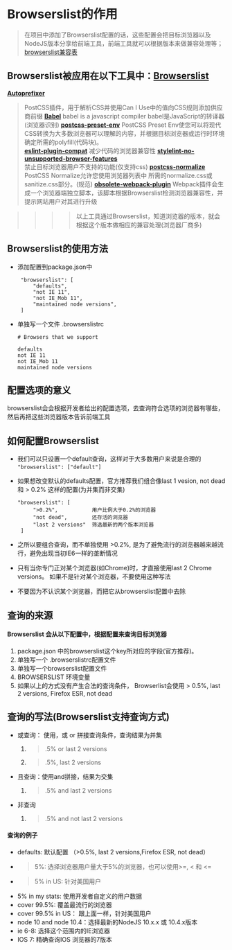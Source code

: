 # Browserslist的作用 
>在项目中添加了Browserslist配置的话，这些配置会把目标浏览器以及NodeJS版本分享给前端工具，前端工具就可以根据版本来做兼容处理等；
> [browserslist兼容表](https://browserl.ist/)

## Browserslist被应用在以下工具中：[Browserslist](https://github.com/browserslist/browserslist)
**[Autoprefixer](https://github.com/postcss/autoprefixer)**
  >PostCSS插件，用于解析CSS并使用Can I Use中的值向CSS规则添加供应商前缀
**[Babel](https://github.com/babel/babel/tree/master/packages/babel-preset-env)**
  >babel is a javascript compiler babel是JavaScript的转译器(浏览器识别)
**[postcss-preset-env](https://github.com/csstools/postcss-preset-env)**
  >PostCSS Preset Env使您可以将现代CSS转换为大多数浏览器可以理解的内容，并根据目标浏览器或运行时环境确定所需的polyfill(代码块)。  
**[eslint-plugin-compat](https://github.com/amilajack/eslint-plugin-compat)**
  >减少代码的浏览器兼容性
**[stylelint-no-unsupported-browser-features](https://github.com/ismay/stylelint-no-unsupported-browser-features)**  
  >禁止目标浏览器用户不支持的功能(仅支持css)
**[postcss-normalize](https://github.com/csstools/postcss-normalize)**
  >PostCSS Normalize允许您使用浏览器列表中 所需的normalize.css或sanitize.css部分。(规范)
**[obsolete-webpack-plugin](https://github.com/ElemeFE/obsolete-webpack-plugin)**
  >Webpack插件会生成一个浏览器端独立脚本，该脚本根据Browserslist检测浏览器兼容性，并提示网站用户对其进行升级

  >>>>以上工具通过Browserslist，知道浏览器的版本，就会根据这个版本做相应的兼容处理(浏览器厂商多)


## Browserslist的使用方法

+ 添加配置到package.json中
   ```
    "browserslist": [
        "defaults",
        "not IE 11",
        "not IE_Mob 11",
        "maintained node versions",
    ]
   ```
- 单独写一个文件 .browserslistrc
   ```
   # Browsers that we support

   defaults
   not IE 11
   not IE_Mob 11
   maintained node versions
   ```

## 配置选项的意义
   browserslist会会根据开发者给出的配置选项，去查询符合选项的浏览器有哪些，然后再把这些浏览器版本告诉前端工具

## 如何配置Browserslist
* 我们可以只设置一个default查询，这样对于大多数用户来说是合理的
   `"browserslist": ["default"]`

- 如果想改变默认的defaults配置，官方推荐我们组合像last 1 vesion, not dead 和 > 0.2% 这样的配置(为并集而非交集)
   ```
   "browserslist": [
        ">0.2%",           用户比例大于0.2%的浏览器
        "not dead",        还存活的浏览器
        "last 2 versions"  筛选最新的两个版本浏览器
    ]
   ```
* 之所以要组合查询，而不单独使用 >0.2%, 是为了避免流行的浏览器越来越流行，避免出现当初IE6一样的垄断情况

* 只有当你专门正对某个浏览器(如Chrome)时，才直接使用last 2 Chrome versions。 如果不是针对某个浏览器，不要使用这种写法

* 不要因为不认识某个浏览器，而把它从browserslist配置中去除


## 查询的来源
#### Browserslist 会从以下配置中，根据配置来查询目标浏览器
1. package.json 中的browserslist这个key所对应的字段(官方推荐)。
2. 单独写一个 .browserslistrc配置文件
3. 单独写一个browserslist配置文件
4. BROWSERSLIST 环境变量
5. 如果以上的方式没有产生合法的查询条件， Browserlist会使用 > 0.5%, last 2 versions, Firefox ESR, not dead

## 查询的写法(Browserslist支持查询方式)
+ 或查询： 使用，或 or 拼接查询条件，查询结果为并集
   1. > .5% or last 2 versions
   2. > .5%, last 2 versions
+ 且查询：使用and拼接，结果为交集
   1. > .5% and last 2 versions
+ 非查询
   1. > .5% and not last 2 versions
#### 查询的例子
+ defaults: 默认配置 （>0.5%, last 2 versions,Firefox ESR, not dead）
+ >5%: 选择浏览器用户量大于5%的浏览器，也可以使用>=, < 和 <=
+ >5% in US: 针对美国用户
+ 5% in my stats: 使用开发者自定义的用户数据
+ cover 99.5%: 覆盖最流行的浏览器
+ cover 99.5% in US： 跟上面一样，针对美国用户
+ node 10 and node 10.4：选择最新的NodeJS 10.x.x 或 10.4.x版本
+ ie 6-8: 选择这个范围内的IE浏览器
+ IOS 7: 精确查询IOS 浏览器的7版本